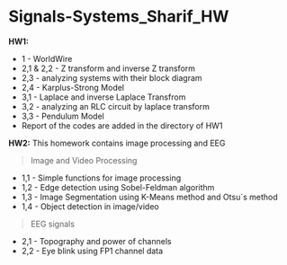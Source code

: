 # Signals-Systems_Sharif_HW

**HW1:**
  * 1 - WorldWire
  * 2,1 & 2,2 - Z transform and inverse Z transform
  * 2,3 - analyzing systems with their block diagram
  * 2,4 - Karplus-Strong Model
  * 3,1 - Laplace and inverse Laplace Transfrom
  * 3,2 - analyzing an RLC circuit by laplace transform
  * 3,3 - Pendulum Model
  * Report of the codes are added in the directory of HW1

**HW2:**
This homework contains image processing and EEG 
> Image and Video Processing 
  * 1,1 - Simple functions for image processing
  * 1,2 - Edge detection using Sobel-Feldman algorithm
  * 1,3 - Image Segmentation using K-Means method and Otsu`s method
  * 1,4 - Object detection in image/video
> EEG signals
  * 2,1 - Topography and power of channels
  * 2,2 - Eye blink using FP1 channel data